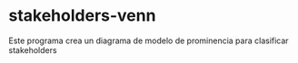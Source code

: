 # stakeholders-venn
Este programa crea un diagrama de modelo de prominencia para clasificar stakeholders
